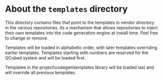 # About the `templates` directory

This directory contains files that point to the templates in vendor directory in the
various repositories. Its a mechanism that allows repositories to inject their own
templates into the code generation engine at install time. Feel free to change
or remove.

Templates will be loaded in alphabetic order, with later templates overriding
earlier templates. Templates starting with numbers are reserved for the QCubed system and will
be loaded first.

Templates in the project\codegen\templates library will be loaded last and
will override all previous templates.
